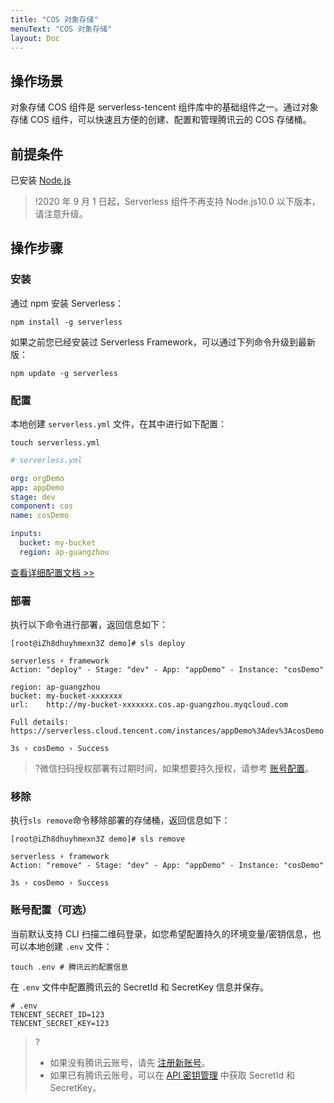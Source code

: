 ```yaml
---
title: "COS 对象存储"
menuText: "COS 对象存储"
layout: Doc
---
```


## 操作场景

对象存储 COS 组件是 serverless-tencent 组件库中的基础组件之一。通过对象存储 COS 组件，可以快速且方便的创建、配置和管理腾讯云的 COS 存储桶。

## 前提条件

已安装 [Node.js](https://nodejs.org/en/)

> !2020 年 9 月 1 日起，Serverless 组件不再支持 Node.js10.0 以下版本，请注意升级。

## 操作步骤

### 安装

通过 npm 安装 Serverless：

```console
npm install -g serverless
```

如果之前您已经安装过 Serverless Framework，可以通过下列命令升级到最新版：

```console
npm update -g serverless
```

### 配置

本地创建 `serverless.yml` 文件，在其中进行如下配置：

```console
touch serverless.yml
```

```yml
# serverless.yml

org: orgDemo
app: appDemo
stage: dev
component: cos
name: cosDemo

inputs:
  bucket: my-bucket
  region: ap-guangzhou
```

[查看详细配置文档 >>](https://github.com/serverless-components/tencent-cos/blob/master/docs/configure.md)

### 部署

执行以下命令进行部署，返回信息如下：

```console
[root@iZh8dhuyhmexn3Z demo]# sls deploy

serverless ⚡ framework
Action: "deploy" - Stage: "dev" - App: "appDemo" - Instance: "cosDemo"

region: ap-guangzhou
bucket: my-bucket-xxxxxxx
url:    http://my-bucket-xxxxxxx.cos.ap-guangzhou.myqcloud.com

Full details: https://serverless.cloud.tencent.com/instances/appDemo%3Adev%3AcosDemo

3s › cosDemo › Success

```

> ?微信扫码授权部署有过期时间，如果想要持久授权，请参考 [账号配置](#account)。

### 移除

执行`sls remove`命令移除部署的存储桶，返回信息如下：

```
[root@iZh8dhuyhmexn3Z demo]# sls remove

serverless ⚡ framework
Action: "remove" - Stage: "dev" - App: "appDemo" - Instance: "cosDemo"

3s › cosDemo › Success
```

<span id="account"></span>

### 账号配置（可选）

当前默认支持 CLI 扫描二维码登录，如您希望配置持久的环境变量/密钥信息，也可以本地创建 `.env` 文件：

```console
touch .env # 腾讯云的配置信息
```

在 `.env` 文件中配置腾讯云的 SecretId 和 SecretKey 信息并保存。

```
# .env
TENCENT_SECRET_ID=123
TENCENT_SECRET_KEY=123
```

> ?
>
> - 如果没有腾讯云账号，请先 [注册新账号](https://cloud.tencent.com/register)。
> - 如果已有腾讯云账号，可以在 [API 密钥管理](https://console.cloud.tencent.com/cam/capi) 中获取 SecretId 和 SecretKey。

